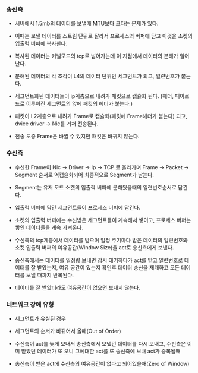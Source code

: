 ### 송신측

* 서버에서 1.5mb의 데이터를 보낼때 MTU보다 크다는 문제가 있다.

* 이때는 보낼 데이터를 스트림 단위로 잘라서 프로세스의 버퍼에 담고 이것을 소켓의 입출력 버퍼에 복사한다.

* 복사된 데이터는 커널모드의 tcp로 넘어가는데 이 지점에서 데이터의 분해가 일어난다.

* 분해된 데이터의 각 조각이 L4의 데이터 단위인 세그먼트가 되고, 일련번호가 붙는다.

* 세그먼트화된 데이터들이 ip계층으로 내려가 패킷으로 캡슐화 된다. (헤더, 페이로드로 이루어진 세그먼트의 앞에 패킷의 헤더가 붙는다.)

* 패킷이 L2계층으로 내려가 Frame로 캡슐화(패킷에 Frame헤더가 붙는다) 되고, dvice driver -> Nic를 거쳐 전송된다.

* 전송 도중 Frame은 바뀔 수 있지만 패킷은 바뀌지 않는다.


### 수신측

* 수신한 Frame이 Nic -> Driver -> Ip -> TCP 로 올라가며 Frame -> Packet -> Segment 순서로 역캡슐화되어 최종적으로 Segment가 남는다.

* Segment는 유저 모드 소켓의 입출력 버퍼에 분해됬을때의 일련번호순서로 담긴다.

* 입출력 버퍼에 담긴 세그먼트들이 프로세스 버퍼에 담긴다.

* 소켓의 입출력 버퍼에는 수신받은 세그먼트들이 계속해서 쌓이고, 프로세스 버퍼는 쌓인 데이터들을 계속 가져온다.

* 수신측의 tcp계층에서 데이터를 받으며 일정 주기마다 받은 데이터의 일련번호와 소켓 입출력 버퍼의 여유공간(Window Size)을 act로 송신측에게 보낸다.

* 송신측에서는 데이터를 일정량 보내면 잠시 대기하다가 act를 받고 일련번호로 데이터를 잘 받았는지, 여유 공간이 있는지 확인후 데이터 송신을 재개하고 모든 데이터를 보낼 때까지 반복된다.

* 데이터를 잘 받았더라도 여유공간이 없으면 보내지 않는다.


### 네트워크 장애 유형

* 세그먼트가 유실된 경우

* 세그먼트의 순서가 바뀌어서 올때(Out of Order)

* 수신측이 act를 늦게 보내서 송신측에서 보냈던 데이터를 다시 보내고, 수신측은 이미 받았던 데이터가 또 오니 그에대한 act를 또 송신측에 보내 act가 중복될때

* 송신측이 받은 act에 수신측의 여유공간이 없다고 되어있을때(Zero of Window)
